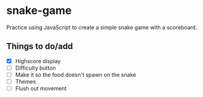 # snake-game
Practice using JavaScript to create a simple snake game with a scoreboard.
## Things to do/add
- [x] Highscore display
- [ ] Difficulty button
- [ ] Make it so the food doesn't spawn on the snake
- [ ] Themes
- [ ] Flush out movement